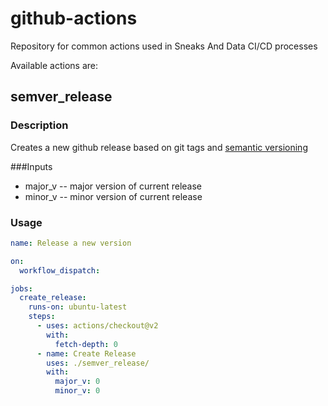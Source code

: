 # github-actions

Repository for common actions used in Sneaks And Data CI/CD processes

Available actions are:

## semver_release

### Description
Creates a new github release based on git tags and [semantic versioning](https://semver.org/)

###Inputs
- major_v -- major version of current release
- minor_v -- minor version of current release


### Usage
```yaml
name: Release a new version

on:
  workflow_dispatch:

jobs:
  create_release:
    runs-on: ubuntu-latest
    steps:
      - uses: actions/checkout@v2
        with:
          fetch-depth: 0
      - name: Create Release
        uses: ./semver_release/
        with:
          major_v: 0
          minor_v: 0
```